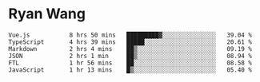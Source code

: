 # Ryan Wang

<!--START_SECTION:waka-->

```text
Vue.js           8 hrs 50 mins   █████████▓░░░░░░░░░░░░░░░   39.04 %
TypeScript       4 hrs 39 mins   █████░░░░░░░░░░░░░░░░░░░░   20.61 %
Markdown         2 hrs 4 mins    ██▒░░░░░░░░░░░░░░░░░░░░░░   09.19 %
JSON             2 hrs 1 min     ██▒░░░░░░░░░░░░░░░░░░░░░░   08.94 %
FTL              1 hr 56 mins    ██░░░░░░░░░░░░░░░░░░░░░░░   08.58 %
JavaScript       1 hr 13 mins    █▒░░░░░░░░░░░░░░░░░░░░░░░   05.40 %
```

<!--END_SECTION:waka-->
